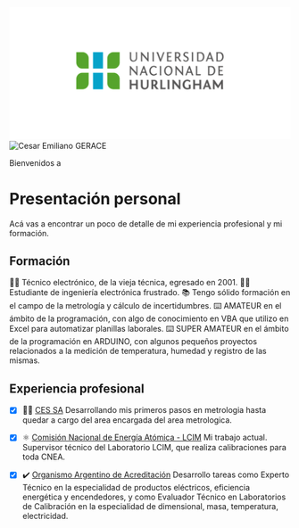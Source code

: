 ![Logo UNAHUR](./assets/UNAHUR.png)
![Cesar Emiliano GERACE](./assets/gerace.jpg)

Bienvenidos a
# Presentación personal

Acá vas a encontrar un poco de detalle de mi experiencia profesional y mi formación.


## Formación
:student: Técnico electrónico, de la vieja técnica, egresado en 2001.
:man_student: Estudiante de ingeniería electrónica frustrado.
:books: Tengo sólido formación en el campo de la metrología y cálculo de incertidumbres.
:keyboard: AMATEUR en el ámbito de la programación, con algo de conocimiento en VBA que utilizo en Excel para automatizar planillas laborales.
:keyboard: SUPER AMATEUR en el ámbito de la programación en ARDUINO, con algunos pequeños proyectos relacionados a la medición de temperatura, humedad y registro de las mismas.

## Experiencia profesional
- [x] :man_scientist: [CES SA](www.ces-sa.com.ar) Desarrollando mis primeros pasos en metrologia hasta quedar a cargo del area encargada del area metrologica. 
- [x] :atom_symbol: [Comisión Nacional de Energía Atómica - LCIM](https://www.argentina.gob.ar/cnea) Mi trabajo actual. Supervisor técnico del Laboratorio LCIM, que realiza calibraciones para toda CNEA.
- [x] :heavy_check_mark: [Organismo Argentino de Acreditación](https://oaa.org.ar/) Desarrollo tareas como Experto Técnico en la especialidad de productos eléctricos, eficiencia energética y encendedores,
y como Evaluador Técnico en Laboratorios de Calibración en la especialidad de dimensional, masa, temperatura, electricidad.

